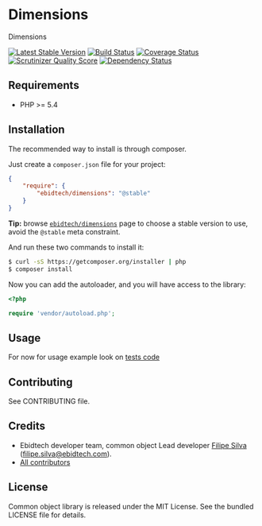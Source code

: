 Dimensions
==========

Dimensions

[![Latest Stable Version](https://poser.pugx.org/ebidtech/dimensions/v/stable.png)](https://packagist.org/packages/ebidtech/dimensions) [![Build Status](https://travis-ci.org/ebidtech/dimensions.png?branch=master)](https://travis-ci.org/ebidtech/dimensions) [![Coverage Status](https://coveralls.io/repos/ebidtech/dimensions/badge.png?branch=master)](https://coveralls.io/r/ebidtech/dimensions?branch=master) [![Scrutinizer Quality Score](https://scrutinizer-ci.com/g/ebidtech/dimensions/badges/quality-score.png?s=2d44d92b4ad2e0c9db53bc4c5526dcdc786a2bd5)](https://scrutinizer-ci.com/g/ebidtech/dimensions/) [![Dependency Status](https://www.versioneye.com/user/projects/52ee79c6ec1375209d000029/badge.png)](https://www.versioneye.com/user/projects/52ee79c6ec1375209d000029)

## Requirements ##

* PHP >= 5.4

## Installation ##

The recommended way to install is through composer.

Just create a `composer.json` file for your project:

``` json
{
    "require": {
        "ebidtech/dimensions": "@stable"
    }
}
```

**Tip:** browse [`ebidtech/dimensions`](https://packagist.org/packages/ebidtech/dimensions) page to choose a stable version to use, avoid the `@stable` meta constraint.

And run these two commands to install it:

```bash
$ curl -sS https://getcomposer.org/installer | php
$ composer install
```

Now you can add the autoloader, and you will have access to the library:

```php
<?php

require 'vendor/autoload.php';
```

## Usage ##

For now for usage example look on [tests code](tests/EBT/Dimensions/Tests)

## Contributing ##

See CONTRIBUTING file.

## Credits ##

* Ebidtech developer team, common object Lead developer [Filipe Silva](https://github.com/eb-fsilva) (filipe.silva@ebidtech.com).
* [All contributors](https://github.com/ebidtech/dimensions/contributors)

## License ##

Common object library is released under the MIT License. See the bundled LICENSE file for details.

